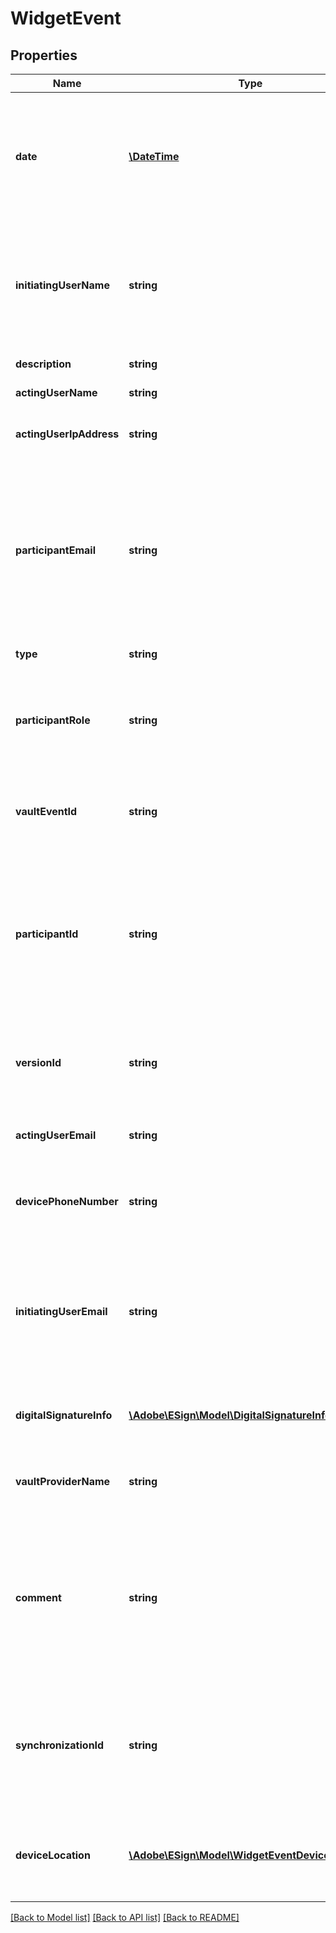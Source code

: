 # WidgetEvent

## Properties
Name | Type | Description | Notes
------------ | ------------- | ------------- | -------------
**date** | [**\DateTime**](\DateTime.md) | The date of the audit event. Format would be yyyy-MM-dd&#39;T&#39;HH:mm:ssZ. For example, e.g 2016-02-25T18:46:19Z represents UTC time | [optional] 
**initiatingUserName** | **string** | Full name of the user that initiated the event on behalf of the acting user when the account is shared. Will be empty if there is no account sharing in effect | [optional] 
**description** | **string** | A description of the audit event | [optional] 
**actingUserName** | **string** | The name of the acting user | [optional] 
**actingUserIpAddress** | **string** | The IP address of the user that created the event | [optional] 
**participantEmail** | **string** | Email address of the user that is the participant for the event. This may be different than the acting user for certain event types. For example, for a DELEGATION event, this is the user who was delegated to | [optional] 
**type** | **string** | Type of widget event | [optional] 
**participantRole** | **string** | Role assumed by all participants in the participant set the participant belongs to (signer, approver etc.). | [optional] 
**vaultEventId** | **string** | The identifier assigned by the vault provider for the vault event (if vaulted, otherwise null) | [optional] 
**participantId** | **string** | The unique identifier of the participant for the event. This may be different than the acting user for certain event types. For example, for a DELEGATION event, this is the user who was delegated to | [optional] 
**versionId** | **string** | An ID which uniquely identifies the version of the document associated with this audit event | [optional] 
**actingUserEmail** | **string** | Email address of the user that created the event | [optional] 
**devicePhoneNumber** | **string** | Phone number from the device used when the participation is completed on a mobile phone | [optional] 
**initiatingUserEmail** | **string** | Email address of the user that initiated the event on behalf of the acting user when the account is shared. Will be empty if there is no account sharing in effect | [optional] 
**digitalSignatureInfo** | [**\Adobe\ESign\Model\DigitalSignatureInfo**](DigitalSignatureInfo.md) | This is present for ESIGNED events when the participation is signed digitally | [optional] 
**vaultProviderName** | **string** | Name of the vault provider for the vault event (if vaulted, otherwise null) | [optional] 
**comment** | **string** | The event comment. For RECALLED or REJECTED, the reason given by the user that initiates the event. For DELEGATE or SHARE, the message from the acting user to the participant | [optional] 
**synchronizationId** | **string** | A unique identifier linking offline events to synchronization events (specified for offline signing events and synchronization events, else null) | [optional] 
**deviceLocation** | [**\Adobe\ESign\Model\WidgetEventDeviceLocation**](WidgetEventDeviceLocation.md) | Location of the device that generated the event (This value may be null due to limited privileges) | [optional] 

[[Back to Model list]](../README.md#documentation-for-models) [[Back to API list]](../README.md#documentation-for-api-endpoints) [[Back to README]](../README.md)



